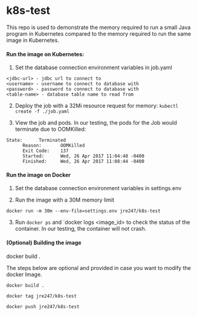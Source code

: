 k8s-test
===

This repo is used to demonstrate the memory required to run a small Java program in Kubernetes compared to the memory required to run the same image in Kubernetes.

#### Run the image on Kubernetes:

1. Set the database connection environment variables in job.yaml
```
<jdbc-url> - jdbc url to connect to
<username> - username to connect to database with
<password> - password to connect to database with
<table-name> - database table name to read from
```

2. Deploy the job with a 32Mi resource request for memory:
`kubectl create -f ./job.yaml`


3. View the job and pods. In our testing, the pods for the Job would terminate due to OOMKilled:
```
State:		Terminated
      Reason:		OOMKilled
      Exit Code:	137
      Started:		Wed, 26 Apr 2017 11:04:48 -0400
      Finished:		Wed, 26 Apr 2017 11:08:44 -0400
```

#### Run the image on Docker

1. Set the database connection environment variables in settings.env

2. Run the image with a 30M memory limit 

`docker run -m 30m --env-file=settings.env jre247/k8s-test`


3. Run `docker ps` and `docker logs <image_id> to check the status of the container. In our testing, the container will not crash.





#### (Optional) Building the image

docker build .

The steps below are optional and provided in case you want to modify the docker Image.

`docker build .`

`docker tag jre247/k8s-test`

`docker push jre247/k8s-test`
